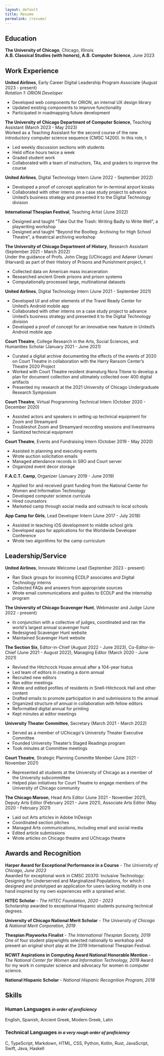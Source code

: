 ```yaml
---
layout: default
title: Resume
permalink: /resume/
---
```


## Education

**The University of Chicago**, Chicago, Illinois \
**A.B. Classical Studies (with honors), A.B. Computer Science**, June 2023

## Work Experience

**United Airlines**, Early Career Digital Leadership Program Associate (August 2023 - present) \
*Rotation 1: ORION Developer*
* Developed web components for ORION, an internal UX design library
* Updated existing components to improve functionality
* Participated in roadmapping future development

**The University of Chicago Department of Computer Science**, Teaching Assistant (March 2023 - May 2023) \
Worked as a Teaching Assistant for the second course of the new introductory computer science sequence (CMSC 14200). In this role, I:
* Led weekly discussion sections with students
* Held office hours twice a week
* Graded student work
* Collaborated with a team of instructors, TAs, and graders to improve the course

**United Airlines**, Digital Technology Intern (June 2022 - September 2022)
* Developed a proof of concept application for in-terminal airport kiosks
* Collaborated with other interns on a case study project to advance United’s business strategy and presented it to the Digital Technology division

**International Thespian Festival**, Teaching Artist (June 2022)
* Designed and taught "Take Out the Trash: Writing Badly to Write Well", a playwriting workshop
* Designed and taught "Beyond the Bootleg: Archiving for High School Theatre", a theatrical archiving workshop

**The University of Chicago Department of History**, Research Assistant (September 2021 - March 2022) \
Under the guidance of Profs. John Clegg (UChicago) and Adaner Usmani (Harvard) as part of their History of Prisons and Punishment project, I:
* Collected data on American mass incarceration
* Researched ancient Greek prisons and prison systems
* Computationally processed large, multinational datasets

**United Airlines**, Digital Technology Intern (June 2021 - September 2021)
* Developed UI and other elements of the Travel Ready Center for United’s Android mobile app
* Collaborated with other interns on a case study project to advance United’s business strategy and presented it to the Digital Technology division
* Developed a proof of concept for an innovative new feature in United’s Android mobile app

**Court Theatre**, College Research in the Arts, Social Sciences, and Humanities Scholar (January 2021 - June 2021) 
* Curated a digital archive documenting the effects of the events of 2020 on Court Theatre in collaboration with the Harry Ransom Center’s Theatre 2020 Project
* Worked with Court Theatre resident dramaturg Nora Titone to develop a plan for document collection and ultimately collected over 400 digital artifacts
* Presented my research at the 2021 University of Chicago Undergraduate Research Symposium

**Court Theatre**, Virtual Programming Technical Intern (October 2020 - December 2020)
- Assisted actors and speakers in setting up technical equipment for Zoom and Streamyard
- Troubleshot Zoom and Streamyard recording sessions and livestreams
- Sanitized technical equipment

**Court Theatre**, Events and Fundraising Intern (October 2019 - May 2020)
- Assisted in planning and executing events
- Wrote auction solicitation emails 
- Managed attendance records in SRO and Court server
- Organized event decor storage

**F.A.C.T. Camp**, Organizer (January 2019 - June 2019)
- Applied for and received grant funding from the National Center for Women and Information Technology
- Developed computer science curricula 
- Hired counselors
- Marketed camp through social media and outreach to local schools

**App Camp for Girls**, Lead Developer Intern (June 2017 - July 2018)
- Assisted in teaching iOS development to middle school girls
- Developed apps for applications for the Worldwide Developer Conference
- Wrote two algorithms for the camp curriculum

## Leadership/Service

**United Airlines**, Innovate Welcome Lead (September 2023 - present)
- Ran Slack groups for incoming ECDLP associates and Digital Technology interns
- Collected FAQs and answers from appropriate sources
- Wrote email communications and guides to ECDLP and the internship program

**The University of Chicago Scavenger Hunt**, Webmaster and Judge (June 2022 - present)
- In conjunction with a collective of judges, coordinated and ran the world's largest annual scavenger hunt
- Redesigned Scavenger Hunt website
- Maintained Scavenger Hunt website

**The Section Six**, Editor-in-Chief (August 2022 - June 2023), Co-Editor-in-Chief (June 2021 - August 2022), Managing Editor (March 2020 - June 2021)
- Revived the Hitchcock House annual after a 104-year hiatus
- Led team of editors in creating a dorm annual
- Recruited new editors
- Ran editor meetings
- Wrote and edited profiles of residents in Snell-Hitchcock Hall and other content
- Drafted emails to promote participation in and submissions to the annual
- Organized structure of annual in collaboration with fellow editors
- Reformatted digital annual for printing
- Kept minutes at editor meetings

**University Theater Committee**, Secretary (March 2021 - March 2022)
- Served as a member of UChicago's University Theater Executive Committee
- Founded University Theater’s Staged Readings program
- Took minutes at Committee meetings

**Court Theatre**, Strategic Planning Committe Member (June 2021 - November 2021)
- Represented all students at the University of Chicago as a member of the University subcommittee
- Helped plan initiatives for Court Theatre to engage members of the University of Chicago community

**The Chicago Maroon**, Head Arts Editor (June 2021 - November 2021), Deputy Arts Editor (February 2021 - June 2021), Associate Arts Editor (May 2020 - February 2021)
- Laid out Arts articles in Adobe InDesign
- Coordinated section pitches
- Managed Arts communications, including email and social media
- Edited article submissions
- Wrote articles on Chicago theatre and UChicago theatre

## Awards and Recognition

**Harper Award for Exceptional Performance in a Course** - *The University of Chicago, June 2023* \
Awarded for exceptional work in CMSC 20370: Inclusive Technology: Designing for Underserved and Marginalized Populations, for which I designed and prototyped an application for users lacking mobility in one hand inspired by my own experiences with a sprained wrist.

**HITEC Scholar** - *The HITEC Foundation, 2020 - 2023* \
Scholarship awarded to exceptional Hispanic students pursuing technical degrees.

**University of Chicago National Merit Scholar** - *The University of Chicago & National Merit Corporation, 2019*

**Thespian Playworks Finalist** - *The International Thespian Society, 2019* \
One of four student playwrights selected nationally to workshop and present an original short play at the 2019 International Thespian Festival.

**NCWIT Aspirations in Computing Award National Honorable Mention** - *The National Center for Women and Information Technology, 2019*
Award for my work in computer science and advocacy for women in computer science.

**National Hispanic Scholar** - *National Hispanic Recognition Program, 2018*

## Skills

### Human Languages <small>*in order of proficiency*</small>
English, Spanish, Ancient Greek, Modern Greek, Latin

### Technical Languages <small>*in a very rough order of proficiency*</small>
C, TypeScript, Markdown, HTML, CSS, Python, Kotlin, Rust, JavaScript, Swift, Java, Haskell
